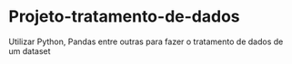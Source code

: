 # Projeto-tratamento-de-dados
Utilizar Python, Pandas entre outras para fazer o tratamento de dados de um dataset

